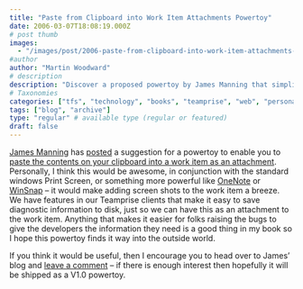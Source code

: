 ```yaml
---
title: "Paste from Clipboard into Work Item Attachments Powertoy"
date: 2006-03-07T18:08:19.000Z
# post thumb
images:
  - "/images/post/2006-paste-from-clipboard-into-work-item-attachments-powertoy.jpg"
#author
author: "Martin Woodward"
# description
description: "Discover a proposed powertoy by James Manning that simplifies pasting clipboard contents as attachments in work items to enhance bug reporting."
# Taxonomies
categories: ["tfs", "technology", "books", "teamprise", "web", "personal"]
tags: ["blog", "archive"]
type: "regular" # available type (regular or featured)
draft: false
---
```


[James Manning](http://blogs.msdn.com/jmanning/) has [posted](http://blogs.msdn.com/jmanning/archive/2006/03/06/544812.aspx) a suggestion for a powertoy to enable you to [paste the contents on your clipboard into a work item as an attachment](http://blogs.msdn.com/jmanning/archive/2006/03/06/544812.aspx). Personally, I think this would be awesome, in conjunction with the standard windows Print Screen, or something more powerful like [OneNote](http://office.microsoft.com/onenote/) or [WinSnap](http://www.ntwind.com/winsnap/) – it would make adding screen shots to the work item a breeze. We have features in our Teamprise clients that make it easy to save diagnostic information to disk, just so we can have this as an attachment to the work item. Anything that makes it easier for folks raising the bugs to give the developers the information they need is a good thing in my book so I hope this powertoy finds it way into the outside world.

If you think it would be useful, then I encourage you to head over to James’ blog and [leave a comment](http://blogs.msdn.com/jmanning/archive/2006/03/06/544812.aspx#comments) – if there is enough interest then hopefully it will be shipped as a V1.0 powertoy.

